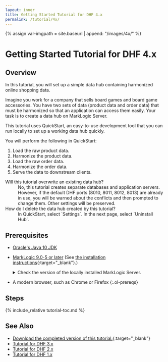 ```yaml
---
layout: inner
title: Getting Started Tutorial for DHF 4.x
permalink: /tutorial/4x/
---
```


{% assign var-imgpath = site.baseurl | append: "/images/4x/" %}


# Getting Started Tutorial for DHF 4.x


## Overview
In this tutorial, you will set up a simple data hub containing harmonized online shopping data.

Imagine you work for a company that sells board games and board game accessories. You have two sets of data (product data and order data) that must be harmonized so that an application can access them easily. Your task is to create a data hub on MarkLogic Server.

This tutorial uses QuickStart, an easy-to-use development tool that you can run locally to set up a working data hub quickly.

You will perform the following in QuickStart:
1. Load the raw product data.
1. Harmonize the product data.
1. Load the raw order data.
1. Harmonize the order data.
1. Serve the data to downstream clients.

<dl>

<dt>Will this tutorial overwrite an existing data hub?</dt>
<dd><span markdown="1">No, this tutorial creates separate databases and application servers. However, if the default DHF ports (8010, 8011, 8012, 8013) are already in use, you will be warned about the conflicts and then prompted to change them. Other settings will be preserved.</span></dd>

<dt>How do I delete the data hub created by this tutorial?</dt>
<dd><span markdown="1">In QuickStart, select `Settings`. In the next page, select `Uninstall Hub`.</span></dd>

</dl>


## Prerequisites

- [Oracle's Java 10 JDK](http://www.oracle.com/technetwork/java/javase/downloads/index.html)

- [MarkLogic 9.0-5 or later](https://developer.marklogic.com/products) (See [the installation instructions](https://docs.marklogic.com/guide/installation){:target="_blank"}.)

  <details><summary>Check the version of the locally installed MarkLogic Server.</summary>
    <div markdown="1">
    1. In a web browser, navigate to [`http://localhost:8001`](http://localhost:8001){:target="_blank"}
    1. Log in, as needed.
    1. Check the version information at the top-left corner of the page.
      ![Check ML Version]({{site.baseurl}}/images/3x/ml-version-check.png)
    </div>
  </details>

- A modern browser, such as Chrome or Firefox
{:.ol-prereqs}


## Steps
{% include_relative tutorial-toc.md %}


## See Also
- [Download the completed version of this tutorial.](https://github.com/marklogic/marklogic-data-hub/tree/develop/examples/online-store){:target="_blank"}
- [Tutorial for DHF 3.x]({{site.baseurl}}/tutorial/3x/)
- [Tutorial for DHF 2.x]({{site.baseurl}}/tutorial/2x/)
- [Tutorial for DHF 1.x]({{site.baseurl}}/tutorial/1x/)

